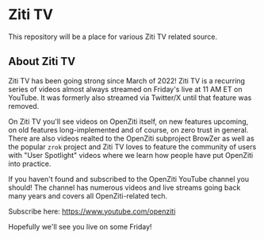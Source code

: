 # Ziti TV

This repository will be a place for various Ziti TV related source.


## About Ziti TV

Ziti TV has been going strong since March of 2022! Ziti TV is a recurring series of videos
almost always streamed on Friday's live at 11 AM ET on YouTube. It was formerly also streamed
via Twitter/X until that feature was removed.

On Ziti TV you'll see videos on OpenZiti itself, on new features upcoming, on old features
long-implemented and of course, on zero trust in general. There are also videos realted to the 
OpenZiti subproject BrowZer as well as the popular `zrok` project and Ziti TV loves to feature
the community of users with "User Spotlight" videos where we learn how people have put OpenZiti
into practice.

If you haven't found and subscribed to the OpenZiti YouTube channel you should! The channel
has numerous videos and live streams going back many years and covers all OpenZiti-related tech.

Subscribe here: https://www.youtube.com/openziti

Hopefully we'll see you live on some Friday!

